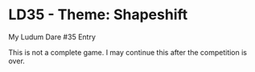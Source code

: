 # LD35 - Theme: Shapeshift
My Ludum Dare #35 Entry

This is not a complete game.
I may continue this after the competition is over.
